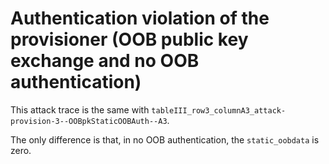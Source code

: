 # Authentication violation of the provisioner (OOB public key exchange and no OOB authentication)

This attack trace is the same with `tableIII_row3_columnA3_attack-provision-3--OOBpkStaticOOBAuth--A3`.

The only difference is that, in no OOB authentication, the `static_oobdata` is zero.